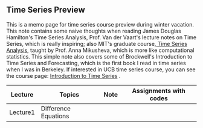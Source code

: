 ## Time Series Preview

This is a memo page for time series course preview during winter vacation. This note contains some naive thoughts when reading James Douglas Hamilton's Time Series Analysis, Prof. Van der Vaart's  lecture notes on Time Series, which is really inspiring; also MIT's graduate course,[ Time Series Analysis](https://ocw.mit.edu/courses/economics/14-384-time-series-analysis-fall-2013/index.htm), taught by Prof. Anna Mikusheva, which is more like computational statistics. This simple note also covers some of Brockwell's Introduction to Time Series and Forecasting, which is the first book I read in time series when I was in Berkeley.  If  interested in UCB time series course, you can see the course page: [Introduction to Time Series](https://www.stat.berkeley.edu/~bartlett/courses/153-fall2010/index.html) . 

| Lecture  | Topics               | Note | Assignments with codes |
| -------- | -------------------- | ---- | ---------------------- |
| Lecture1 | Difference Equations |      |                        |

